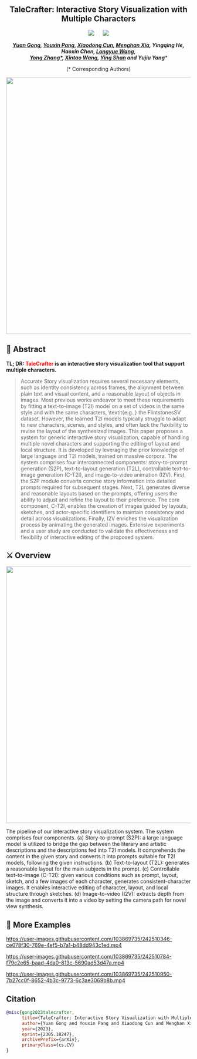 <div align="center">

<h2>TaleCrafter: Interactive Story Visualization with Multiple Characters </h2> 

 <a href='https://arxiv.org/abs/2305.18247'><img src='https://img.shields.io/badge/ArXiv-2305.18247-red'></a> &nbsp;&nbsp;&nbsp;&nbsp;&nbsp;<a href='https://AILab-CVC.github.io/TaleCrafter'><img src='https://img.shields.io/badge/Project-Page-Green'></a> 
  
<!-- ## <b><font color="red"> TaleCrafter </font>: Interactive Story Visualization with Multiple Characters</b> -->

_**[Yuan Gong](https://github.com/yuanygong), [Youxin Pang](https://carlyx.github.io/), [Xiaodong Cun](http://vinthony.github.io/), [Menghan Xia](https://menghanxia.github.io/), Yingqing He, Haoxin Chen, [Longyue Wang](http://longyuewang.com/),<br> [Yong Zhang*](https://yzhang2016.github.io), [Xintao Wang](https://xinntao.github.io/), [Ying Shan](https://scholar.google.com/citations?hl=zh-CN&user=4oXBp9UAAAAJ) and Yujiu Yang***_
  
(* Corresponding Authors)


<p align="center"> <img src="assets/demo1.gif" width="700px"> </p>
 
<!-- <table class="center">
<td><img src="assets/demo1.gif"></td>
<td><img src="assets/demo2.gif"></td>
<td><img src="assets/demo3.gif"></td>
</table > -->

  </div>

## 🎏 Abstract
<b>TL; DR: <font color="red">TaleCrafter</font> is an interactive story visualization tool that support multiple characters.</b>

<!-- <details><summary>CLICK for the full abstract</summary> -->



> Accurate Story visualization requires several necessary elements, such as identity consistency across frames, the alignment between plain text and visual content, and a reasonable layout of objects in images. Most previous works endeavor to meet these requirements by fitting a text-to-image (T2I) model on a set of videos in the same style and with the same characters, \textit{e.g.,} the FlintstonesSV dataset. However, the learned T2I models typically struggle to adapt to new characters, scenes, and styles, and often lack the flexibility to revise the layout of the synthesized images.
This paper proposes a system for generic interactive story visualization, capable of handling multiple novel characters and supporting the editing of layout and local structure. It is developed by leveraging the prior knowledge of large language and T2I models, trained on massive corpora. The system comprises four interconnected components: story-to-prompt generation (S2P), text-to-layout generation (T2L), controllable text-to-image generation (C-T2I), and image-to-video animation (I2V). First, the S2P module converts concise story information into detailed prompts required for subsequent stages. Next, T2L generates diverse and reasonable layouts based on the prompts, offering users the ability to adjust and refine the layout to their preference. The core component, C-T2I, enables the creation of images guided by layouts, sketches, and actor-specific identifiers to maintain consistency and detail across visualizations. Finally, I2V enriches the visualization process by animating the generated images.
Extensive experiments and a user study are conducted to validate the effectiveness and flexibility of interactive editing of the proposed system.
<!-- </details> -->
<!-- <p align="center"> <img src="docs/static/images/teaser.jpg" width="100%"> </p> -->
  
## ⚔️ Overview

<p align="center"> <img src="docs/static/videos/Supplementary.gif" width="700px"> </p>
<!-- <p align="center"> <img src="assets/pipeline.jpg" width="100%"> </p> -->
The pipeline of our interactive story visualization system. The system comprises four components. (a) Story-to-prompt (S2P): a large language model is utilized to bridge the gap between the literary and artistic descriptions and the descriptions fed into T2I models. 
It comprehends the content in the given story and converts it into prompts suitable for T2I models, following the given instructions. 
(b) Text-to-layout (T2L): generates a reasonable layout for the main subjects in the prompt. 
(c) Controllable text-to-image (C-T2I): given various conditions such as prompt, layout, sketch, and a few images of each character, generates consistent-character images. It enables interactive editing of character, layout, and local structure through sketches. 
(d) Image-to-video (I2V): extracts depth from the image and converts it into a video by setting the camera path for novel view synthesis.

## 🌰 More Examples
https://user-images.githubusercontent.com/103869735/242510346-ce078f30-769e-4ef5-b7a1-b48dd943c1ed.mp4

https://user-images.githubusercontent.com/103869735/242510784-f79c2e65-baad-4da0-813c-5690ad53d47a.mp4

https://user-images.githubusercontent.com/103869735/242510950-7b27cc0f-8652-4b3c-9773-6c3ae3069b8b.mp4

<!-- ## 📀 Demo Video
<video src="https://github.com/VideoCrafter/TaleCrafter/blob/main/docs/static/videos/Supplementary.mp4?raw=true" controls>
</video> -->


## Citation
```bib
@misc{gong2023talecrafter,
      title={TaleCrafter: Interactive Story Visualization with Multiple Characters}, 
      author={Yuan Gong and Youxin Pang and Xiaodong Cun and Menghan Xia and Yingqing He and Haoxin Chen and Longyue Wang and Yong Zhang and Xintao Wang and Ying Shan and Yujiu Yang},
      year={2023},
      eprint={2305.18247},
      archivePrefix={arXiv},
      primaryClass={cs.CV}
}
```
